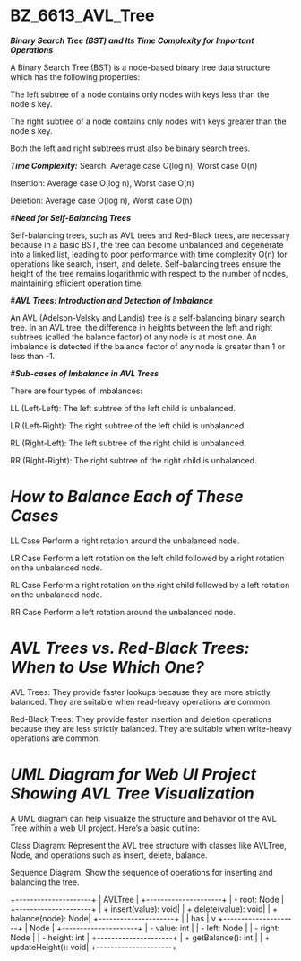 # BZ_6613_AVL_Tree

***Binary Search Tree (BST) and Its Time Complexity for Important Operations***

A Binary Search Tree (BST) is a node-based binary tree data structure which has the following properties:

The left subtree of a node contains only nodes with keys less than the node's key.

The right subtree of a node contains only nodes with keys greater than the node's key.

Both the left and right subtrees must also be binary search trees.

***Time Complexity:***
Search: Average case O(log n), Worst case O(n)

Insertion: Average case O(log n), Worst case O(n)

Deletion: Average case O(log n), Worst case O(n)

#***Need for Self-Balancing Trees***

Self-balancing trees, such as AVL trees and Red-Black trees, are necessary because in a basic BST, the tree can become unbalanced and degenerate into a linked list, leading to poor performance with time complexity O(n) for operations like search, insert, and delete. Self-balancing trees ensure the height of the tree remains logarithmic with respect to the number of nodes, maintaining efficient operation time.

#***AVL Trees: Introduction and Detection of Imbalance***

An AVL (Adelson-Velsky and Landis) tree is a self-balancing binary search tree. In an AVL tree, the difference in heights between the left and right subtrees (called the balance factor) of any node is at most one. An imbalance is detected if the balance factor of any node is greater than 1 or less than -1.

#***Sub-cases of Imbalance in AVL Trees***

There are four types of imbalances:

LL (Left-Left): The left subtree of the left child is unbalanced.

LR (Left-Right): The right subtree of the left child is unbalanced.

RL (Right-Left): The left subtree of the right child is unbalanced.

RR (Right-Right): The right subtree of the right child is unbalanced.

# ***How to Balance Each of These Cases***
LL Case
Perform a right rotation around the unbalanced node.

LR Case
Perform a left rotation on the left child followed by a right rotation on the unbalanced node.

RL Case
Perform a right rotation on the right child followed by a left rotation on the unbalanced node.

RR Case
Perform a left rotation around the unbalanced node.

# ***AVL Trees vs. Red-Black Trees: When to Use Which One?***

AVL Trees: They provide faster lookups because they are more strictly balanced. They are suitable when read-heavy operations are common.

Red-Black Trees: They provide faster insertion and deletion operations because they are less strictly balanced. They are suitable when write-heavy operations are common.

# ***UML Diagram for Web UI Project Showing AVL Tree Visualization***

A UML diagram can help visualize the structure and behavior of the AVL Tree within a web UI project. Here’s a basic outline:

Class Diagram: Represent the AVL tree structure with classes like AVLTree, Node, and operations such as insert, delete, balance.

Sequence Diagram: Show the sequence of operations for inserting and balancing the tree.



+---------------------+
|      AVLTree        |
+---------------------+
| - root: Node        |
+---------------------+
| + insert(value): void|
| + delete(value): void|
| + balance(node): Node|
+---------------------+
          |
          |
        has
          |
          v
+---------------------+
|        Node         |
+---------------------+
| - value: int        |
| - left: Node        |
| - right: Node       |
| - height: int       |
+---------------------+
| + getBalance(): int |
| + updateHeight(): void|
+---------------------+
